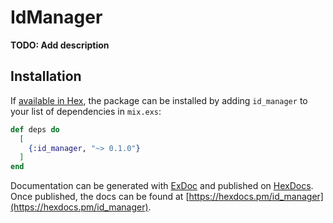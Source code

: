 # IdManager

**TODO: Add description**

## Installation

If [available in Hex](https://hex.pm/docs/publish), the package can be installed
by adding `id_manager` to your list of dependencies in `mix.exs`:

```elixir
def deps do
  [
    {:id_manager, "~> 0.1.0"}
  ]
end
```

Documentation can be generated with [ExDoc](https://github.com/elixir-lang/ex_doc)
and published on [HexDocs](https://hexdocs.pm). Once published, the docs can
be found at [https://hexdocs.pm/id_manager](https://hexdocs.pm/id_manager).

